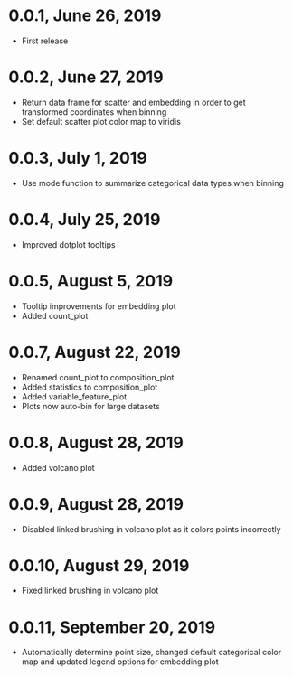# 0.0.1, June 26, 2019
- First release

# 0.0.2, June 27, 2019
- Return data frame for scatter and embedding in order to get transformed coordinates when binning
- Set default scatter plot color map to viridis

# 0.0.3, July 1, 2019
- Use mode function to summarize categorical data types when binning

# 0.0.4, July 25, 2019
- Improved dotplot tooltips

# 0.0.5, August 5, 2019
- Tooltip improvements for embedding plot
- Added count_plot

# 0.0.7, August 22, 2019
- Renamed count_plot to composition_plot
- Added statistics to composition_plot
- Added variable_feature_plot
- Plots now auto-bin for large datasets

# 0.0.8, August 28, 2019
- Added volcano plot

# 0.0.9, August 28, 2019
- Disabled linked brushing in volcano plot as it colors points incorrectly

# 0.0.10, August 29, 2019
- Fixed linked brushing in volcano plot

# 0.0.11, September 20, 2019 
- Automatically determine point size, changed default categorical color map and updated
legend options for embedding plot
